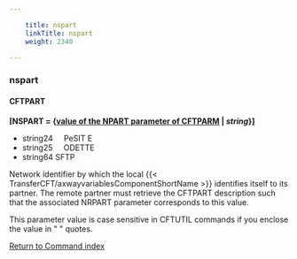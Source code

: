 ```yaml
---

    title: nspart
    linkTitle: nspart
    weight: 2340

---
```

<span id="nspart"></span>

### nspart

#### CFTPART

**\[NSPART = {<u>value of the NPART
parameter of CFTPARM</u> | *string*}\]**

- string24     PeSIT
    E  
- string25     ODETTE
- string64 SFTP  

Network identifier by which the
local {{< TransferCFT/axwayvariablesComponentShortName  >}} identifies itself to its partner. The remote partner must retrieve the CFTPART description such that the
associated NRPART parameter corresponds to this value.

This parameter value is case sensitive in CFTUTIL commands if you enclose the value in " " quotes.

[Return to Command index](../../)
